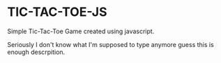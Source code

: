 # TIC-TAC-TOE-JS

Simple Tic-Tac-Toe Game created using javascript.

Seriously I don't know what I'm supposed to type anymore guess this is enough descrpition.
